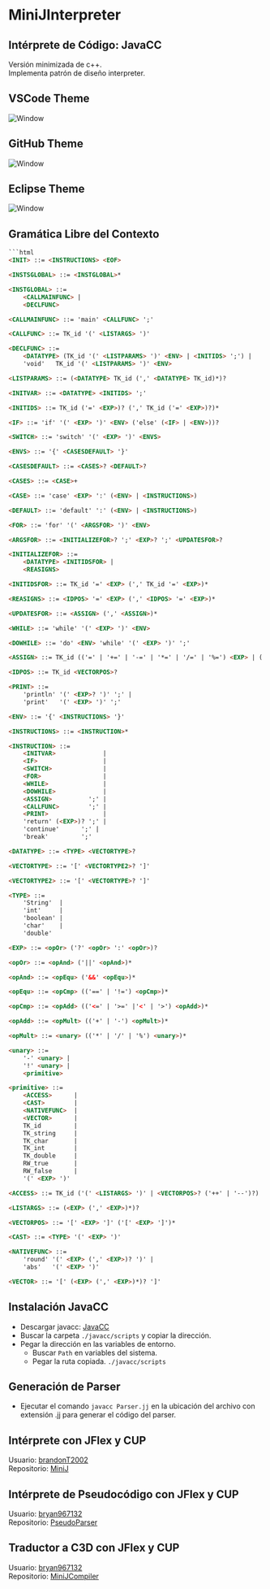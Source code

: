 # MiniJInterpreter
## Intérprete de Código: JavaCC
Versión minimizada de c++.  
Implementa patrón de diseño interpreter.

## VSCode Theme
![Window](Images/ScreenVSCodeTheme.png)

## GitHub Theme
![Window](Images/ScreenGitHubTheme.png)

## Eclipse Theme
![Window](Images/ScreenEclipseTheme.png)

## Gramática Libre del Contexto
```html
```html
<INIT> ::= <INSTRUCTIONS> <EOF>

<INSTSGLOBAL> ::= <INSTGLOBAL>*

<INSTGLOBAL> ::=
    <CALLMAINFUNC> |
    <DECLFUNC>     

<CALLMAINFUNC> ::= 'main' <CALLFUNC> ';'

<CALLFUNC> ::= TK_id '(' <LISTARGS> ')'

<DECLFUNC> ::=
    <DATATYPE> (TK_id '(' <LISTPARAMS> ')' <ENV> | <INITIDS> ';') |
    'void'   TK_id '(' <LISTPARAMS> ')' <ENV>                 

<LISTPARAMS> ::= (<DATATYPE> TK_id (',' <DATATYPE> TK_id)*)?

<INITVAR> ::= <DATATYPE> <INITIDS> ';'

<INITIDS> ::= TK_id ('=' <EXP>)? (',' TK_id ('=' <EXP>)?)*

<IF> ::= 'if' '(' <EXP> ')' <ENV> ('else' (<IF> | <ENV>))?

<SWITCH> ::= 'switch' '(' <EXP> ')' <ENVS>

<ENVS> ::= '{' <CASESDEFAULT> '}'

<CASESDEFAULT> ::= <CASES>? <DEFAULT>?

<CASES> ::= <CASE>+

<CASE> ::= 'case' <EXP> ':' (<ENV> | <INSTRUCTIONS>)

<DEFAULT> ::= 'default' ':' (<ENV> | <INSTRUCTIONS>)

<FOR> ::= 'for' '(' <ARGSFOR> ')' <ENV>

<ARGSFOR> ::= <INITIALIZEFOR>? ';' <EXP>? ';' <UPDATESFOR>?

<INITIALIZEFOR> ::=
    <DATATYPE> <INITIDSFOR> |
    <REASIGNS>            

<INITIDSFOR> ::= TK_id '=' <EXP> (',' TK_id '=' <EXP>)*

<REASIGNS> ::= <IDPOS> '=' <EXP> (',' <IDPOS> '=' <EXP>)*

<UPDATESFOR> ::= <ASSIGN> (',' <ASSIGN>)*

<WHILE> ::= 'while' '(' <EXP> ')' <ENV>

<DOWHILE> ::= 'do' <ENV> 'while' '(' <EXP> ')' ';'

<ASSIGN> ::= TK_id (('=' | '+=' | '-=' | '*=' | '/=' | '%=') <EXP> | ('++' | '--'))

<IDPOS> ::= TK_id <VECTORPOS>?

<PRINT> ::=
    'println' '(' <EXP>? ')' ';' |
    'print'   '(' <EXP> ')' ';'  

<ENV> ::= '{' <INSTRUCTIONS> '}'

<INSTRUCTIONS> ::= <INSTRUCTION>*

<INSTRUCTION> ::=
    <INITVAR>             |
    <IF>                  |
    <SWITCH>              |
    <FOR>                 |
    <WHILE>               |
    <DOWHILE>             |
    <ASSIGN>          ';' |
    <CALLFUNC>        ';' |
    <PRINT>               |
    'return' (<EXP>)? ';' |
    'continue'      ';' |
    'break'         ';' 

<DATATYPE> ::= <TYPE> <VECTORTYPE>?

<VECTORTYPE> ::= '[' <VECTORTYPE2>? ']'

<VECTORTYPE2> ::= '[' <VECTORTYPE>? ']'

<TYPE> ::=
    'String'  |
    'int'     |
    'boolean' |
    'char'    |
    'double'  

<EXP> ::= <opOr> ('?' <opOr> ':' <opOr>)?

<opOr> ::= <opAnd> ('||' <opAnd>)*

<opAnd> ::= <opEqu> ('&&' <opEqu>)*

<opEqu> ::= <opCmp> (('==' | '!=') <opCmp>)*

<opCmp> ::= <opAdd> (('<=' | '>=' |'<' | '>') <opAdd>)*

<opAdd> ::= <opMult> (('+' | '-') <opMult>)*

<opMult> ::= <unary> (('*' | '/' | '%') <unary>)*

<unary> ::=
    '-' <unary> |
    '!' <unary> |
    <primitive> 

<primitive> ::=
    <ACCESS>      |
    <CAST>        |
    <NATIVEFUNC>  |
    <VECTOR>      |
    TK_id         |
    TK_string     |
    TK_char       |
    TK_int        |
    TK_double     |
    RW_true       |
    RW_false      |
    '(' <EXP> ')' 

<ACCESS> ::= TK_id ('(' <LISTARGS> ')' | <VECTORPOS>? ('++' | '--')?)

<LISTARGS> ::= (<EXP> (',' <EXP>)*)?

<VECTORPOS> ::= '[' <EXP> ']' ('[' <EXP> ']')*

<CAST> ::= <TYPE> '(' <EXP> ')'

<NATIVEFUNC> ::=
    'round' '(' <EXP> (',' <EXP>)? ')' |
    'abs'   '(' <EXP> ')'            

<VECTOR> ::= '[' (<EXP> (',' <EXP>)*)? ']'
```

## Instalación JavaCC
* Descargar javacc: [JavaCC](https://javacc.github.io/javacc/)
* Buscar la carpeta ```./javacc/scripts``` y copiar la dirección.
* Pegar la dirección en las variables de entorno.
    * Buscar ```Path``` en variables del sistema.
    * Pegar la ruta copiada. ```./javacc/scripts```

## Generación de Parser
* Ejecutar el comando ```javacc Parser.jj``` en la ubicación del archivo con extensión .jj para generar el código del parser.

## Intérprete con JFlex y CUP
Usuario: [brandonT2002](https://github.com/brandonT2002)  
Repositorio: [MiniJ](https://github.com/brandonT2002/MiniJ)

## Intérprete de Pseudocódigo con JFlex y CUP
Usuario: [bryan967132](https://github.com/bryan967132)  
Repositorio: [PseudoParser](https://github.com/bryan967132/PseudoParser)

## Traductor a C3D con JFlex y CUP
Usuario: [bryan967132](https://github.com/bryan967132)  
Repositorio: [MiniJCompiler](https://github.com/bryan967132/MiniJCompiler)